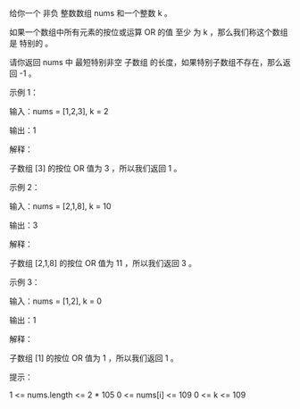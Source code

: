 给你一个 非负 整数数组 nums 和一个整数 k 。

如果一个数组中所有元素的按位或运算 OR 的值 至少 为 k ，那么我们称这个数组是 特别的 。

请你返回 nums 中 最短特别非空 
子数组
的长度，如果特别子数组不存在，那么返回 -1 。

 

示例 1：

输入：nums = [1,2,3], k = 2

输出：1

解释：

子数组 [3] 的按位 OR 值为 3 ，所以我们返回 1 。

示例 2：

输入：nums = [2,1,8], k = 10

输出：3

解释：

子数组 [2,1,8] 的按位 OR 值为 11 ，所以我们返回 3 。

示例 3：

输入：nums = [1,2], k = 0

输出：1

解释：

子数组 [1] 的按位 OR 值为 1 ，所以我们返回 1 。

 

提示：

1 <= nums.length <= 2 * 105
0 <= nums[i] <= 109
0 <= k <= 109